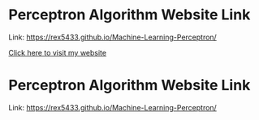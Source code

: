 # Perceptron Algorithm Website Link

Link: https://rex5433.github.io/Machine-Learning-Perceptron/

<a href="[https://your-github-pages-url.com](https://rex5433.github.io/Machine-Learning-Perceptron/)" target="_blank">Click here to visit my website</a>


# Perceptron Algorithm Website Link

Link: <a href="https://rex5433.github.io/Machine-Learning-Perceptron/" target="_blank">https://rex5433.github.io/Machine-Learning-Perceptron/</a>
